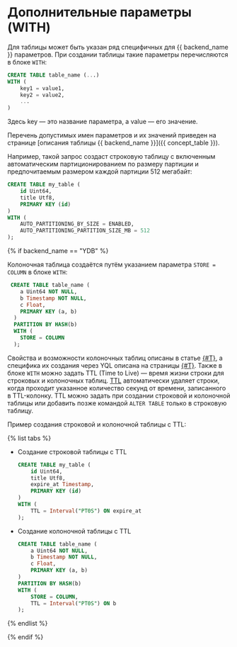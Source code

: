 # Дополнительные параметры (WITH)

Для таблицы может быть указан ряд специфичных для {{ backend_name }} параметров. При создании таблицы такие параметры перечисляются в блоке ```WITH```:

```sql
CREATE TABLE table_name (...)
WITH (
    key1 = value1,
    key2 = value2,
    ...
)
```

Здесь key — это название параметра, а value — его значение.

Перечень допустимых имен параметров и их значений приведен на странице [описания таблицы {{ backend_name }}]({{ concept_table }}).

Например, такой запрос создаст строковую таблицу с включенным автоматическим партиционированием по размеру партиции и предпочитаемым размером каждой партиции 512 мегабайт:

```sql
CREATE TABLE my_table (
    id Uint64,
    title Utf8,
    PRIMARY KEY (id)
)
WITH (
    AUTO_PARTITIONING_BY_SIZE = ENABLED,
    AUTO_PARTITIONING_PARTITION_SIZE_MB = 512
);
```

{% if backend_name == "YDB" %}

Колоночная таблица создаётся путём указанием параметра `STORE = COLUMN` в блоке `WITH`:

```sql
 CREATE TABLE table_name (
    a Uint64 NOT NULL,
    b Timestamp NOT NULL,
    c Float,
    PRIMARY KEY (a, b)
  )
  PARTITION BY HASH(b)
  WITH (
    STORE = COLUMN
  );
```

Свойства и возможности колоночных таблиц описаны в статье [{#T}](../../../../concepts/datamodel/table.md), а специфика их создания через YQL описана на страницы [{#T}](./index.md). Также в блоке `WITH` можно задать TTL (Time to Live) — время жизни строки для строковых и колоночных таблиц. [TTL](../../../../concepts/ttl.md) автоматически удаляет строки, когда проходит указанное количество секунд от времени, записанного в TTL-колонку. TTL можно задать при создании строковой и колоночной таблицы или добавить позже командой `ALTER TABLE` только в строковую таблицу.

Пример создания строковой и колоночной таблицы с TTL:

{% list tabs %}

- Создание строковой таблицы с TTL

    ```sql
    CREATE TABLE my_table (
        id Uint64,
        title Utf8,
        expire_at Timestamp,
        PRIMARY KEY (id)
    )
    WITH (
        TTL = Interval("PT0S") ON expire_at
    );
    ```

- Создание колоночной таблицы с TTL

    ```sql
    CREATE TABLE table_name (
        a Uint64 NOT NULL,
        b Timestamp NOT NULL,
        c Float,
        PRIMARY KEY (a, b)
    )
    PARTITION BY HASH(b)
    WITH (
        STORE = COLUMN,
        TTL = Interval("PT0S") ON b
    );
    ```

{% endlist %}

{% endif %}